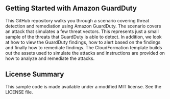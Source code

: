 ## Getting Started with Amazon GuardDuty

This GitHub repository walks you through a scenario covering threat detection and remediation using Amazon GuardDuty. The scenario covers an attack that simulates a few threat vectors. This represents just a small sample of the threats that GuardDuty is able to detect. In addition, we look at how to view the GuardDuty findings, how to alert based on the findings and finally how to remediate findings. The CloudFormation template builds out the assets used to simulate the attacks and instructions are provided on how to analyze and remediate the attacks.

## License Summary

This sample code is made available under a modified MIT license. See the LICENSE file.
